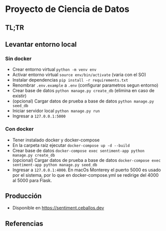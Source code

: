 # Proyecto de Ciencia de Datos

## TL;TR

## Levantar entorno local

### Sin docker
- Crear entorno virtual `python -m venv env`
- Activar entorno virtual `source env/bin/activate` (varia con el SO)
- Instalar dependencias `pip install -r requirements.txt`
- Renombrar `.env.example` a `.env` (configurar parametros segun entorno)
- Crear base de datos `python manage.py create_db` (elimina en caso de existir)
- (opcional) Cargar datos de prueba a base de datos `python manage.py seed_db`
- Iniciar servidor local `python manage.py run`
- Ingresar a `127.0.0.1:5000`

### Con docker
- Tener instalado docker y docker-compose
- En la carpeta raíz ejecutar `docker-compose up -d --build`
- Crear base de datos `docker-compose exec sentiment-app python manage.py create_db`
- (opcional) Cargar datos de prueba a base de datos `docker-compose exec sentiment-app python manage.py seed_db`
- Ingresar a `127.0.0.1:4000`. En macOs Monterey el puerto 5000 es usado por el sistema, por lo que en docker-compose.yml se redirige del 4000 al 5000 para Flask.

## Producción
- Disponible en https://sentiment.ceballos.dev

## Referencias
